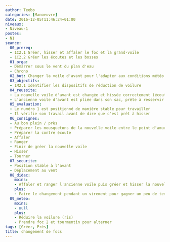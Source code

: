 ```yaml
---
author: Teebo
categories: [Manoeuvre]
date: 2016-12-05T11:46:24+01:00
niveaux:
- Niveau-1
postes:
- N1
seance:
  00_prereq:
  - 1C2.1 Gréer, hisser et affaler le foc et la grand-voile
  - 1C2.2 Gréer les écoutes et les bosses
  01_orga:
  - Démarrer sous le vent du plan d'eau
  - Chrono
  02_but: Changer la voile d'avant pour l'adapter aux conditions météo
  03_objectifs:
  - 1M2.1 Identifier les dispositifs de réduction de voilure
  04_reussite:
  - La nouvelle voile d'avant est changée et hissée correctement (écoutes, points)
  - L'ancienne voile d'avant est pliée dans son sac, prête à resservir
  05_evaluation:
  - Le numéro 1 est positionné de manière stable pour travailler
  - Il vérifie son travail avant de dire que c'est prêt à hisser
  06_consignes:
  - Au bon plein / près
  - Préparer les mousquetons de la nouvelle voile entre le point d'amure et le premier mousqueton
  - Préparer la contre écoute
  - Affaler
  - Ranger
  - Finir de gréer la nouvelle voile
  - Hisser
  - Tourner
  07_securite:
  - Position stable à l'avant
  - Déplacement au vent
  08_didac:
    moins:
    - Affaler et ranger l'ancienne voile puis gréer et hisser la nouvelle
    plus:
    - Faire le changement pendant un virement pour gagner un peu de temps
  09_meteo:
    moins:
    - null
    plus:
    - Réduire la voilure (ris)
    - Prendre foc 2 et tourmentin pour alterner
tags: [Gréer, Près]
title: changement de focs
---
```

